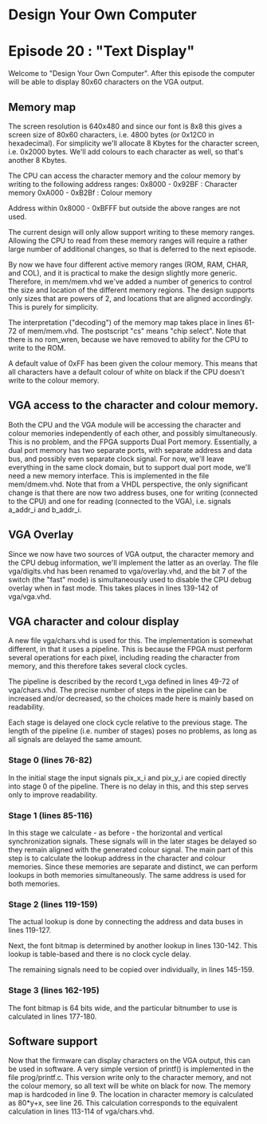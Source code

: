 # Design Your Own Computer
# Episode 20 : "Text Display"

Welcome to "Design Your Own Computer".  After this episode
the computer will be able to display 80x60 characters on the VGA output.

## Memory map
The screen resolution is 640x480 and since our font is 8x8 this gives a screen
size of 80x60 characters, i.e. 4800 bytes (or 0x12C0 in hexadecimal). For
simplicity we'll allocate 8 Kbytes for the character screen, i.e. 0x2000 bytes.
We'll add colours to each character as well, so that's another 8 Kbytes.

The CPU can access the character memory and the colour memory by
writing to the following address ranges:
0x8000 - 0x92BF : Character memory
0xA000 - 0xB2Bf : Colour memory

Address within 0x8000 - 0xBFFF but outside the above ranges are not used.

The current design will only allow support writing to these memory ranges.
Allowing the CPU to read from these memory ranges will require a rather large
number of additional changes, so that is deferred to the next episode.

By now we have four different active memory ranges (ROM, RAM, CHAR, and COL),
and it is practical to make the design slightly more generic. Therefore, in
mem/mem.vhd we've added a number of generics to control the size and location
of the different memory regions. The design supports only sizes that are powers
of 2, and locations that are aligned accordingly. This is purely for
simplicity.

The interpretation ("decoding") of the memory map takes place in lines 61-72 of
mem/mem.vhd. The postscript "cs" means "chip select". Note that there is no
rom\_wren, because we have removed to ability for the CPU to write to the ROM.

A default value of 0xFF has been given the colour memory. This means that
all characters have a default colour of white on black if the CPU doesn't write
to the colour memory.

## VGA access to the character and colour memory.
Both the CPU and the VGA module will be accessing the character and colour
memories independently of each other, and possibly simultaneously. This is no
problem, and the FPGA supports Dual Port memory. Essentially, a dual port
memory has two separate ports, with separate address and data bus, and possibly
even separate clock signal. For now, we'll leave everything in the same clock
domain, but to support dual port mode, we'll need a new memory interface. This
is implemented in the file mem/dmem.vhd. Note that from a VHDL perspective, the
only significant change is that there are now two address buses, one for
writing (connected to the CPU) and one for reading (connected to the VGA), i.e.
signals a\_addr\_i and b\_addr\_i.

## VGA Overlay
Since we now have two sources of VGA output, the character memory and the CPU
debug information, we'll implement the latter as an overlay. The file
vga/digits.vhd has been renamed to vga/overlay.vhd, and the bit 7 of the switch
(the "fast" mode) is simultaneously used to disable the CPU debug overlay when
in fast mode. This takes places in lines 139-142 of vga/vga.vhd.

## VGA character and colour display
A new file vga/chars.vhd is used for this. The implementation is somewhat
different, in that it uses a pipeline. This is because the FPGA must perform
several operations for each pixel, including reading the character from memory,
and this therefore takes several clock cycles.

The pipeline is described by the record t\_vga defined in lines 49-72 of
vga/chars.vhd.  The precise number of steps in the pipeline can be increased
and/or decreased, so the choices made here is mainly based on readability.

Each stage is delayed one clock cycle relative to the previous stage. The
length of the pipeline (i.e. number of stages) poses no problems, as long as
all signals are delayed the same amount.

### Stage 0 (lines 76-82)
In the initial stage the input signals pix\_x\_i and pix\_y\_i are copied
directly into stage 0 of the pipeline. There is no delay in this, and this
step serves only to improve readability.

### Stage 1 (lines 85-116)
In this stage we calculate - as before - the horizontal and vertical
synchronization signals. These signals will in the later stages be delayed so
they remain aligned with the generated colour signal.  The main part of this
step is to calculate the lookup address in the character and colour memories.
Since these memories are separate and distinct, we can perform lookups in both
memories simultaneously. The same address is used for both memories.

### Stage 2 (lines 119-159)
The actual lookup is done by connecting the address and data buses in lines
119-127.

Next, the font bitmap is determined by another lookup in lines 130-142. This
lookup is table-based and there is no clock cycle delay.

The remaining signals need to be copied over individually, in lines 145-159.

### Stage 3 (lines 162-195)
The font bitmap is 64 bits wide, and the particular bitnumber to use is
calculated in lines 177-180.

## Software support
Now that the firmware can display characters on the VGA output, this can be
used in software. A very simple version of printf() is implemented in the file
prog/printf.c. This version write only to the character memory, and not the
colour memory, so all text will be white on black for now. The memory map is
hardcoded in line 9. The location in character memory is calculated as 80\*y+x,
see line 26. This calculation corresponds to the equivalent calculation in
lines 113-114 of vga/chars.vhd.

